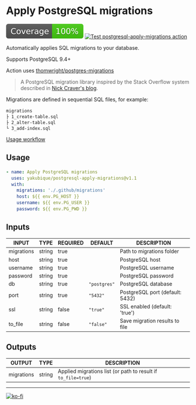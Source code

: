 # Apply PostgreSQL migrations

[![Coverage](./badges/coverage.svg)](./badges/coverage.svg)
[![Test `postgresql-apply-migrations` action](https://github.com/yakubique/postgresql-apply-migrations/actions/workflows/test-myself.yaml/badge.svg)](https://github.com/yakubique/postgresql-apply-migrations/actions/workflows/test-myself.yaml)

Automatically applies SQL migrations to your database.

Supports PostgreSQL 9.4+

Action uses [thomwright/postgres-migrations](https://github.com/thomwright/postgres-migrations)
> A PostgreSQL migration library inspired by the Stack Overflow system described in [Nick Craver's blog](http://nickcraver.com/blog/2016/05/03/stack-overflow-how-we-do-deployment-2016-edition/#database-migrations).


Migrations are defined in sequential SQL files, for example:
```text
migrations
├ 1_create-table.sql
├ 2_alter-table.sql
└ 3_add-index.sql
```


[Usage workflow](https://github.com/yakubique/postgresql-apply-migrations/actions/workflows/test-myself.yaml)

## Usage
```yaml
- name: Apply PostgreSQL migrations
  uses: yakubique/postgresql-apply-migrations@v1.1
  with:
    migrations: './.github/migrations'
    host: ${{ env.PG_HOST }}
    username: ${{ env.PG_USER }}
    password: ${{ env.PG_PWD }}

```

## Inputs

<!-- AUTO-DOC-INPUT:START - Do not remove or modify this section -->

|   INPUT    |  TYPE  | REQUIRED |   DEFAULT    |           DESCRIPTION           |
|------------|--------|----------|--------------|---------------------------------|
| migrations | string |   true   |              |    Path to migrations folder    |
|    host    | string |   true   |              |         PostgreSQL host         |
|  username  | string |   true   |              |       PostgreSQL username       |
|  password  | string |   true   |              |       PostgreSQL password       |
|     db     | string |   true   | `"postgres"` |       PostgreSQL database       |
|    port    | string |   true   |   `"5432"`   | PostgreSQL port (default: 5432) |
|    ssl     | string |  false   |   `"true"`   |  SSL enabled (default: 'true')  |
|  to_file   | string |  false   |  `"false"`   | Save migration results to file  |

<!-- AUTO-DOC-INPUT:END -->




## Outputs

<!-- AUTO-DOC-OUTPUT:START - Do not remove or modify this section -->

|   OUTPUT   |  TYPE  |                          DESCRIPTION                           |
|------------|--------|----------------------------------------------------------------|
| migrations | string | Applied migrations list (or path to result if `to_file=true`)  |

<!-- AUTO-DOC-OUTPUT:END -->



----

[![ko-fi](https://ko-fi.com/img/githubbutton_sm.svg)](https://ko-fi.com/S6S1UZ9P7)
